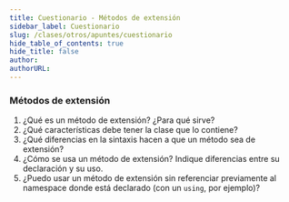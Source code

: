 ```yaml
---
title: Cuestionario - Métodos de extensión
sidebar_label: Cuestionario
slug: /clases/otros/apuntes/cuestionario
hide_table_of_contents: true
hide_title: false
author: 
authorURL: 
---
```

### Métodos de extensión
1. ¿Qué es un método de extensión? ¿Para qué sirve?
2. ¿Qué características debe tener la clase que lo contiene?
3. ¿Qué diferencias en la sintaxis hacen a que un método sea de extensión? 
4. ¿Cómo se usa un método de extensión? Indique diferencias entre su declaración y su uso. 
5. ¿Puedo usar un método de extensión sin referenciar previamente al namespace donde está declarado (con un `using`, por ejemplo)?